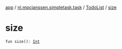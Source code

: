 [app](../../index.md) / [nl.mpcjanssen.simpletask.task](../index.md) / [TodoList](index.md) / [size](.)

# size

`fun size(): `[`Int`](https://kotlinlang.org/api/latest/jvm/stdlib/kotlin/-int/index.html)